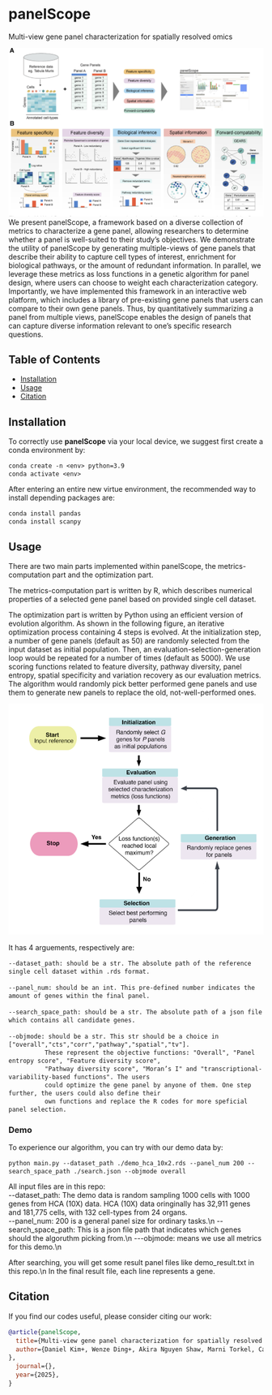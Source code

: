 # panelScope

Multi-view gene panel characterization for spatially resolved omics

![](https://github.com/SydneyBioX/panelScope/blob/main/figure1.png)
We present panelScope, a framework based on a diverse collection of metrics to characterize a gene panel, allowing researchers to determine whether a panel is well-suited to their study’s objectives. We demonstrate the utility of panelScope by generating multiple-views of gene panels that describe their ability to capture cell types of interest, enrichment for biological pathways, or the amount of redundant information. In parallel, we leverage these metrics as loss functions in a genetic algorithm for panel design, where users can choose to weight each characterization category. Importantly, we have implemented this framework in an interactive web platform, which includes a library of pre-existing gene panels that users can compare to their own gene panels. Thus, by quantitatively summarizing a panel from multiple views, panelScope enables the design of panels that can capture diverse information relevant to one’s specific research questions. 



## Table of Contents

* [Installation](#Installation)
* [Usage](#Usage)
* [Citation](#Citation)


## Installation

To correctly use **panelScope** via your local device, we suggest first create a conda environment by:

~~~shell
conda create -n <env> python=3.9
conda activate <env>
~~~

After entering an entire new virtue environment, the recommended way to install depending packages are:

~~~shell
conda install pandas
conda install scanpy
~~~

## Usage

There are two main parts implemented within panelScope, the metrics-computation part and the optimization part.

The metrics-computation part is written by R, which describes numerical properties of a selected gene panel based on provided single cell dataset.

The optimization part is written by Python using an efficient version of evolution algorithm. As shown in the following figure, an iterative optimization process containing 4 steps is evolved. At the initialization step, a number of gene panels (default as 50) are randomly selected from the input dataset as initial population. Then, an evaluation-selection-generation loop would be repeated for a number of times (default as 5000). We use scoring functions related to feature diversity, pathway diversity, panel entropy, spatial specificity and variation recovery as our evaluation metrics. The algorithm would randomly pick better performed gene panels and use them to generate new panels to replace the old, not-well-performed ones.

![](https://github.com/SydneyBioX/panelScope/blob/main/figure2.png)

 It has 4 arguements, respectively are:

~~~
--dataset_path: should be a str. The absolute path of the reference single cell dataset within .rds format.

--panel_num: should be an int. This pre-defined number indicates the amount of genes within the final panel.

--search_space_path: should be a str. The absolute path of a json file which contains all candidate genes.

--objmode: should be a str. This str should be a choice in ["overall","cts","corr","pathway","spatial","tv"].
          These represent the objective functions: "Overall", "Panel entropy score", "Feature diversity score",
          "Pathway diversity score", "Moran’s I" and "transcriptional-variability-based functions". The users
          could optimize the gene panel by anyone of them. One step further, the users could also define their
          own functions and replace the R codes for more speficial panel selection.
~~~

### Demo
To experience our algorithm, you can try with our demo data by:
~~~
python main.py --dataset_path ./demo_hca_10x2.rds --panel_num 200 --search_space_path ./search.json --objmode overall
~~~

All input files are in this repo:<br>
--dataset_path: The demo data is random sampling 1000 cells with 1000 genes from HCA (10X) data. HCA (10X) data oringinally has 32,911 genes and 181,775 cells, with 132 cell-types from 24 organs.<br>
--panel_num: 200 is a general panel size for ordinary tasks.\n
--search_space_path: This is a json file path that indicates which genes should the algoruthm picking from.\n
---objmode: means we use all metrics for this demo.\n

After searching, you will get some result panel files like demo_result.txt in this repo.\n
In the final result file, each line represents a gene.



## Citation

If you find our codes useful, please consider citing our work:

~~~bibtex
@article{panelScope,
  title={Multi-view gene panel characterization for spatially resolved omics},
  author={Daniel Kim+, Wenze Ding+, Akira Nguyen Shaw, Marni Torkel, Cameron J Turtle, Pengyi Yang, Jean Yang*
},
  journal={},
  year={2025},
}
~~~
